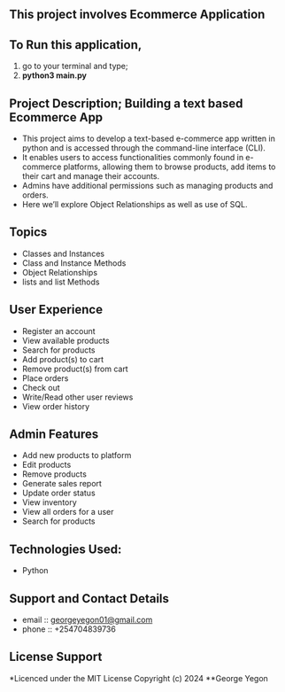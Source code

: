 ## This project involves Ecommerce Application

## To Run this application, 
1. go to your terminal and type; 
2. **python3 main.py**

## Project Description; Building a text based Ecommerce App
- This project aims to develop a text-based e-commerce app written in python and is accessed through the command-line interface (CLI). 
- It enables users to access functionalities commonly found in e-commerce platforms, allowing them to browse products, add items to their cart and manage their accounts. 
- Admins have additional permissions such as managing products and orders.
- Here we’ll explore Object Relationships as well as use of SQL.


## Topics

- Classes and Instances
- Class and Instance Methods
- Object Relationships
- lists and list Methods

## User Experience
- Register an account
- View available products
- Search for products
- Add product(s) to cart
- Remove product(s) from cart
- Place orders
- Check out
- Write/Read other user reviews
- View order history

## Admin Features
- Add new products to platform
- Edit products
- Remove products
- Generate sales report
- Update order status
- View inventory
- View all orders for a user
- Search for products

## Technologies Used:
- Python

## Support and Contact Details
- email :: georgeyegon01@gmail.com
- phone :: +254704839736

## License Support
*Licenced under the MIT License Copyright (c) 2024 **George Yegon

